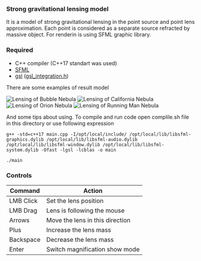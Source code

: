 ### Strong gravitational lensing model

It is a model of strong gravitational lensing in the point source and point lens approximation. 
Each point is considered as a separate source refracted by massive object. For renderin is using SFML graphic library.

### Required
- C++ compiler (C++17 standart was used)
- [SFML](https://www.sfml-dev.org/) 
- [gsl](https://www.gnu.org/software/gsl/doc/html/index.html) ([gsl_integration.h](https://www.gnu.org/software/gsl/doc/html/integration.html))

There are some examples of result model

![Lensing of Bubble Nebula](/output_images/BubbleNebula.jpeg "Lensing of Bubble Nebula")
![Lensing of California Nebula](/output_images/CaliforniaNebula.jpeg "Lensing of Bubble Nebula")
![Lensing of Orion Nebula](/output_images/OrionNebula.jpeg "Lensing of Orion Nebula")
![Lensing of Running Man Nebula](/output_images/RunningManNebula.jpeg "Lensing of Running man Nebula")

And some tips about using. To compile and run code open complile.sh file in this directory or use following expression 
    
    g++ -std=c++17 main.cpp -I/opt/local/include/ /opt/local/lib/libsfml-graphics.dylib /opt/local/lib/libsfml-audio.dylib  /opt/local/lib/libsfml-window.dylib /opt/local/lib/libsfml-system.dylib -Ofast -lgsl -lcblas -o main

    ./main

### Controls

| Command |              Action            |
|---------|--------------------------------|
|LMB Click|  Set the lens position         |
|LMB Drag | Lens is following the mouse    |
|Arrows   | Move the lens in this direction|
|Plus     | Increase the lens mass         |
|Backspace| Decrease the lens mass         |
|Enter    | Switch magnification show mode |